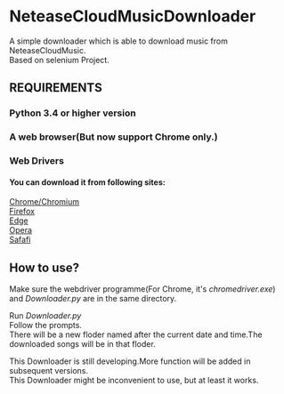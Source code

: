 # NeteaseCloudMusicDownloader
A simple downloader which is able to download music from NeteaseCloudMusic.  
Based on selenium Project.
## REQUIREMENTS
### Python 3.4 or higher version  
### A web browser(But now support Chrome only.)  
### Web Drivers  
#### You can download it from following sites:  
[Chrome/Chromium](https://sites.google.com/chromium.org/driver/)  
[Firefox](https://github.com/mozilla/geckodriver/)  
[Edge](https://developer.microsoft.com/en-us/microsoft-edge/tools/webdriver/)  
[Opera](https://github.com/operasoftware/operachromiumdriver/)  
[Safafi](https://webkit.org/blog/6900/webdriver-support-in-safari-10/)  

## How to use?
Make sure the webdriver programme(For Chrome, it's _chromedriver.exe_) and _Downloader.py_ are in the same directory.  

Run _Downloader.py_  
Follow the prompts.  
There will be a new floder named after the current date and time.The downloaded songs will be in that floder.  




This Downloader is still developing.More function will be added in subsequent versions.  
This Downloader might be inconvenient to use, but at least it works.
